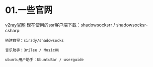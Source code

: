 01.一些官网
====
[v2ray官网](https://www.v2ray.com/)
    现在使用的ssr客户端下载：shadowsocksrr / shadowsocksr-csharp

    搭建教程：sirzdy/shadowsocks

    音乐助手：Qrilee / MusicUU

    ubuntu用户助手：UbuntuBar / userguide
